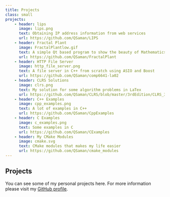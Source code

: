 ```yaml
---
title: Projects
class: small
projects:
    - header: lips
      image: lips.png
      text: Obtaining IP address information from web services
      url: https://github.com/QSaman/LIPS
    - header: Fractal Plant
      image: FractalPlantlow.gif
      text: A simple Qt based program to show the beauty of Mathematics
      url: https://github.com/QSaman/FractalPlant
    - header: HTTP File Server
      image: http_file_server.png
      text: A file server in C++ from scratch using ASIO and Boost
      url: https://github.com/QSaman/comp6641-la02
    - header: CLRS Solutions
      image: clrs.png
      text: My solution for some algorithm problems in LaTex
      url: https://github.com/QSaman/CLRS/blob/master/3rdEdition/CLRS_3rd_Edition.pdf
    - header: C++ Examples
      image: cpp_examples.png
      text: A lot of examples in C++
      url: https://github.com/QSaman/CppExamples
    - header: C Examples
      image: c_examples.png
      text: Some examples in C
      url: https://github.com/QSaman/CExamples
    - header: My CMake Modules
      image: cmake.svg
      text: CMake modules that makes my life easier
      url: https://github.com/QSaman/cmake_modules
---
```


## Projects

You can see some of my personal projects here. For more information please visit my [GitHub profile](https://github.com/QSaman).
